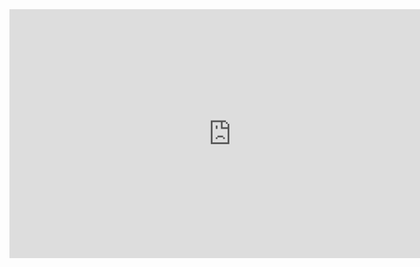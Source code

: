 <iframe frameborder="0" scrolling="no" marginheight="0" marginwidth="0"width="788.54" height="443" type="text/html" src="https://www.youtube.com/embed/klfT41uZniI?autoplay=1&fs=0&iv_load_policy=3&showinfo=0&rel=0&cc_load_policy=1&start=0&end=0&origin=http://youtubeembedcode.com"></iframe>
